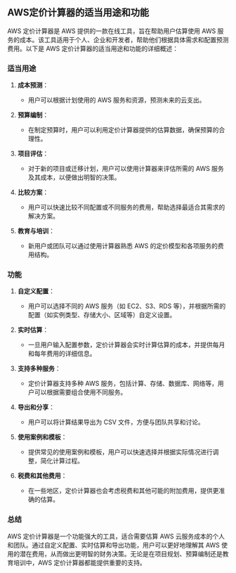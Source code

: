 ## AWS定价计算器的适当用途和功能

AWS 定价计算器是 AWS 提供的一款在线工具，旨在帮助用户估算使用 AWS 服务的成本。该工具适用于个人、企业和开发者，帮助他们根据具体需求和配置预测费用。以下是 AWS 定价计算器的适当用途和功能的详细概述：

### 适当用途

1. **成本预测**：
   - 用户可以根据计划使用的 AWS 服务和资源，预测未来的云支出。
   
2. **预算编制**：
   - 在制定预算时，用户可以利用定价计算器提供的估算数据，确保预算的合理性。
   
3. **项目评估**：
   - 对于新的项目或迁移计划，用户可以使用计算器来评估所需的 AWS 服务及其成本，以便做出明智的决策。
   
4. **比较方案**：
   - 用户可以快速比较不同配置或不同服务的费用，帮助选择最适合其需求的解决方案。

5. **教育与培训**：
   - 新用户或团队可以通过使用计算器熟悉 AWS 的定价模型和各项服务的费用结构。

### 功能

1. **自定义配置**：
   - 用户可以选择不同的 AWS 服务（如 EC2、S3、RDS 等），并根据所需的配置（如实例类型、存储大小、区域等）自定义设置。
   
2. **实时估算**：
   - 一旦用户输入配置参数，定价计算器会实时计算估算的成本，并提供每月和每年费用的详细信息。
   
3. **支持多种服务**：
   - 定价计算器支持多种 AWS 服务，包括计算、存储、数据库、网络等，用户可以根据需要组合使用不同服务。

4. **导出和分享**：
   - 用户可以将计算结果导出为 CSV 文件，方便与团队共享和讨论。
   
5. **使用案例和模板**：
   - 提供常见的使用案例和模板，用户可以快速选择并根据实际情况进行调整，简化计算过程。

6. **税费和其他费用**：
   - 在一些地区，定价计算器也会考虑税费和其他可能的附加费用，提供更准确的估算。

### 总结

AWS 定价计算器是一个功能强大的工具，适合需要估算 AWS 云服务成本的个人和团队。通过自定义配置、实时估算和导出功能，用户可以更好地理解其 AWS 使用的潜在费用，从而做出更明智的财务决策。无论是在项目规划、预算编制还是教育培训中，AWS 定价计算器都能提供重要的支持。